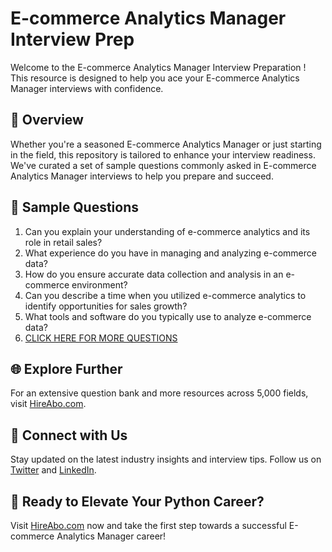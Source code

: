 # E-commerce Analytics Manager Interview Prep

Welcome to the E-commerce Analytics Manager Interview Preparation ! This resource is designed to help you ace your E-commerce Analytics Manager interviews with confidence.

## 🚀 Overview

Whether you're a seasoned E-commerce Analytics Manager or just starting in the field, this repository is tailored to enhance your interview readiness. We've curated a set of sample questions commonly asked in E-commerce Analytics Manager interviews to help you prepare and succeed.

## 📝 Sample Questions

1. Can you explain your understanding of e-commerce analytics and its role in retail sales?
2. What experience do you have in managing and analyzing e-commerce data?
3. How do you ensure accurate data collection and analysis in an e-commerce environment?
4. Can you describe a time when you utilized e-commerce analytics to identify opportunities for sales growth?
5. What tools and software do you typically use to analyze e-commerce data?
6. [CLICK HERE FOR MORE QUESTIONS](https://hireabo.com/job/22_2_16/Ecommerce%20Analytics%20Manager)

## 🌐 Explore Further

For an extensive question bank and more resources across 5,000 fields, visit [HireAbo.com](https://www.hireabo.com).

## 📱 Connect with Us

Stay updated on the latest industry insights and interview tips. Follow us on [Twitter](https://twitter.com/hireabo) and [LinkedIn](https://www.linkedin.com/in/hire-abo-3609972a8/).

## 🚀 Ready to Elevate Your Python Career?

Visit [HireAbo.com](https://www.hireabo.com) now and take the first step towards a successful E-commerce Analytics Manager career!